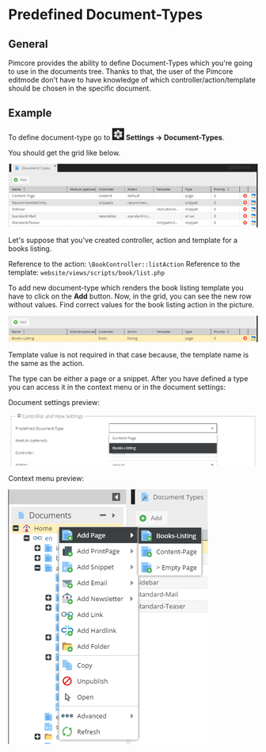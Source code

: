 # Predefined Document-Types

## General

Pimcore provides the ability to define Document-Types which you're going to use in the documents tree.
Thanks to that, the user of the Pimcore editmode don't have to have knowledge of which controller/action/template 
should be chosen in the specific document.

## Example

<div class="inline-imgs">

To define document-type go to ![Settings](../../img/Icon_settings.png) **Settings -> Document-Types**. 
</div>

You should get the grid like below.

![Document types grid](../../img/documenttypes_grid.png)

Let's suppose that you've created controller, action and template for a books listing.

Reference to the action: `\BookController::listAction`
Reference to the template: `website/views/scripts/book/list.php`

To add new document-type which renders the book listing template you have to click on the **Add** button.
Now, in the grid, you can see the new row without values. Find correct values for the book listing action in the picture.

![New document type](../../img/documenttypes_new_row.png)

Template value is not required in that case because, the template name is the same as the action.

The type can be either a page or a snippet. 
After you have defined a type you can access it in the context menu or in the document settings:

Document settings preview:

![Document type - settings preview](../../img/documenttypes_predefined_document_types.png)

Context menu preview:

![Document type - context menu preview](../../img/documenttypes_context_menu.png)
